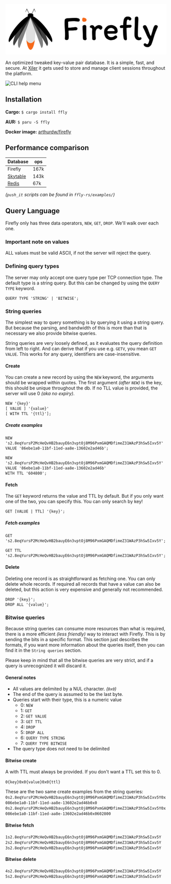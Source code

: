 ![Firefly](./assets/logo.png)

An optimized tweaked key-value pair database. It is a simple, fast, and secure.
At [Xiler](https://www.xiler.net) it gets used to store and manage client
sessions throughout the platform.

![CLI help menu](https://user-images.githubusercontent.com/38541241/184537875-5fcbdfd3-3da8-429e-ab34-f755e5ee3192.png)

## Installation

**Cargo:**
`$ cargo install ffly`

**AUR:**
`$ paru -S ffly`

**Docker image:**
[arthurdw/firefly](https://hub.docker.com/repository/docker/arthurdw/firefly)

## Performance comparison

| Database                                         | ops  |
| ------------------------------------------------ | ---- |
| Firefly                                          | 167k |
| [Skytable](https://github.com/skytable/skytable) | 143k |
| [Redis](https://github.com/redis/redis)          | 67k  |

_(`push_it` scripts can be found in `ffly-rs/examples/`)_

## Query Language

Firefly only has three data operators, `NEW`, `GET`, `DROP`. We'll walk over
each one.

### Important note on values

ALL values must be valid ASCII, if not the server will reject the query.

### Defining query types

The server may only accept one query type per TCP connection type. The default
type is a string query. But this can be changed by using the `QUERY TYPE`
keyword.

```ffly
QUERY TYPE 'STRING' | 'BITWISE';
```

### String queries

The simplest way to query something is by querying it using a string query. But
because the parsing, and bandwidth of this is more than that is necessary we
also provide bitwise queries.

String queries are very loosely defined, as it evaluates the query definition
from left to right. And can derive that if you use e.g. `GETV`, you mean
`GET VALUE`. This works for any query, identifiers are case-insensitive.

#### Create

You can create a new record by using the `NEW` keyword, the arguments should be
wrapped within quotes. The first argument _(after `NEW`)_ is the key, this
should be unique throughout the db. If no TLL value is provided, the server
will use 0 _(aka no expiry)_.

```ffly
NEW '{key}'
[ VALUE ] '{value}'
[ WITH TTL '{ttl}'];
```

##### Create examples

```ffly
NEW 's2.8eqYursP2McHeQvHB2bauyE6n3vptOj8M96PxmGAQMDfimeZ31WAzP3hSw5Ixv5Y'
VALUE '86ebe1a0-11bf-11ed-aa8e-13602e2ad46b';
```

```ffly
NEW 's2.8eqYursP2McHeQvHB2bauyE6n3vptOj8M96PxmGAQMDfimeZ31WAzP3hSw5Ixv5Y'
VALUE '86ebe1a0-11bf-11ed-aa8e-13602e2ad46b'
WITH TTL '604800';
```

#### Fetch

The `GET` keyword returns the value and TTL by default. But if you only want
one of the two, you can specify this. You can only search by key!

```ffly
GET [VALUE | TTL] '{key}';
```

##### Fetch examples

```ffly
GET 's2.8eqYursP2McHeQvHB2bauyE6n3vptOj8M96PxmGAQMDfimeZ31WAzP3hSw5Ixv5Y';
```

```ffly
GET TTL 's2.8eqYursP2McHeQvHB2bauyE6n3vptOj8M96PxmGAQMDfimeZ31WAzP3hSw5Ixv5Y';
```

#### Delete

Deleting one record is as straightforward as fetching one. You can only delete
whole records. If required all records that have a value can also be deleted,
but this action is very expensive and generally not recommended.

```ffly
DROP '{key}';
DROP ALL '{value}';
```

### Bitwise queries

Because string queries can consume more resources than what is required, there
is a more efficient _(less friendly)_ way to interact with Firefly. This is by
sending the bits in a specific format. This section just describes the formats,
if you want more information about the queries itself, then you can find it in
the `String queries` section.

Please keep in mind that all the bitwise queries are very strict, and if a
query is unrecognized it will discard it.

#### General notes

-   All values are delimited by a NUL character. _(`0x0`)_
-   The end of the query is assumed to be the last byte.
-   Queries start with their type, this is a numeric value
    -   0: `NEW`
    -   1: `GET`
    -   2: `GET VALUE`
    -   3: `GET TTL`
    -   4: `DROP`
    -   5: `DROP ALL`
    -   6: `QUERY TYPE STRING`
    -   7: `QUERY TYPE BITWISE`
-   The query type does not need to be delimited

#### Bitwise create

A with TTL must always be provided. If you don't want a TTL set this to 0.

`0{key}0x0{value}0x0{ttl}`

These are the two same create examples from the string queries:
`0s2.8eqYursP2McHeQvHB2bauyE6n3vptOj8M96PxmGAQMDfimeZ31WAzP3hSw5Ixv5Y0x086ebe1a0-11bf-11ed-aa8e-13602e2ad46b0x0`
`0s2.8eqYursP2McHeQvHB2bauyE6n3vptOj8M96PxmGAQMDfimeZ31WAzP3hSw5Ixv5Y0x086ebe1a0-11bf-11ed-aa8e-13602e2ad46b0x0602800`

#### Bitwise fetch

`1s2.8eqYursP2McHeQvHB2bauyE6n3vptOj8M96PxmGAQMDfimeZ31WAzP3hSw5Ixv5Y`
`2s2.8eqYursP2McHeQvHB2bauyE6n3vptOj8M96PxmGAQMDfimeZ31WAzP3hSw5Ixv5Y`
`3s2.8eqYursP2McHeQvHB2bauyE6n3vptOj8M96PxmGAQMDfimeZ31WAzP3hSw5Ixv5Y`

#### Bitwise delete

`4s2.8eqYursP2McHeQvHB2bauyE6n3vptOj8M96PxmGAQMDfimeZ31WAzP3hSw5Ixv5Y`
`5s2.8eqYursP2McHeQvHB2bauyE6n3vptOj8M96PxmGAQMDfimeZ31WAzP3hSw5Ixv5Y`
